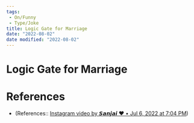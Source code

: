 ```yaml
---
tags:
 - On/Funny
 - Type/Joke
title: Logic Gate for Marriage
date: "2022-08-02"
date modified: "2022-08-02"
---
```


# Logic Gate for Marriage

# References
- (References:: [Instagram video by 𝙎𝙖𝙣𝙟𝙖𝙞 ❤️ • Jul 6, 2022 at 7:04 PM](https://www.instagram.com/reel/Cfrh8uFjaTm/))
